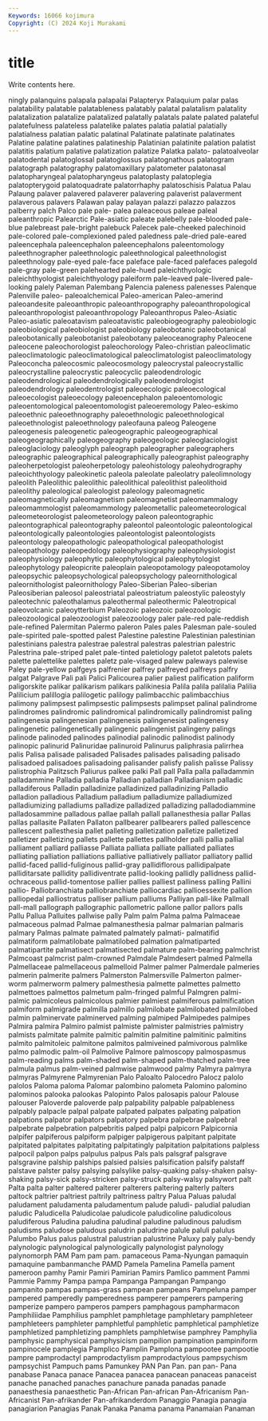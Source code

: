 ```yaml
---
Keywords: 16066 kojimura
Copyright: (C) 2024 Koji Murakami
---
```


# title

Write contents here.



ningly palanquins palapala palapalai Palapteryx Palaquium palar
palas palatability palatable palatableness palatably palatal palatalism palatality palatalization palatalize
palatalized palatally palatals palate palated palateful palatefulness palateless palatelike palates
palatia palatial palatially palatialness palatian palatic palatinal Palatinate palatinate palatinates
Palatine palatine palatines palatineship Palatinian palatinite palation palatist palatitis palatium
palative palatization palatize Palatka palato- palatoalveolar palatodental palatoglossal palatoglossus palatognathous
palatogram palatograph palatography palatomaxillary palatometer palatonasal palatopharyngeal palatopharyngeus palatoplasty palatoplegia
palatopterygoid palatoquadrate palatorrhaphy palatoschisis Palatua Palau Palaung palaver palavered palaverer
palavering palaverist palaverment palaverous palavers Palawan palay palayan palazzi palazzo
palazzos palberry palch Palco pale pale- palea paleaceous paleae paleal
paleanthropic Palearctic Pale-asiatic paleate palebelly pale-blooded pale-blue palebreast pale-bright palebuck
Palecek pale-cheeked palechinoid pale-colored pale-complexioned paled paledness pale-dried pale-eared paleencephala
paleencephalon paleencephalons paleentomology paleethnographer paleethnologic paleethnological paleethnologist paleethnology pale-eyed pale-face
paleface pale-faced palefaces palegold pale-gray pale-green palehearted pale-hued paleichthyologic paleichthyologist
paleichthyology paleiform pale-leaved pale-livered pale-looking palely Paleman Palembang Palencia paleness
palenesses Palenque Palenville paleo- paleoalchemical Paleo-american Paleo-amerind paleoandesite paleoanthropic paleoanthropography
paleoanthropological paleoanthropologist paleoanthropology Paleoanthropus Paleo-Asiatic Paleo-asiatic paleoatavism paleoatavistic paleobiogeography paleobiologic
paleobiological paleobiologist paleobiology paleobotanic paleobotanical paleobotanically paleobotanist paleobotany paleoceanography Paleocene
paleocene paleochorologist paleochorology Paleo-christian paleoclimatic paleoclimatologic paleoclimatological paleoclimatologist paleoclimatology Paleoconcha
paleocosmic paleocosmology paleocrystal paleocrystallic paleocrystalline paleocrystic paleocyclic paleodendrologic paleodendrological paleodendrologically
paleodendrologist paleodendrology paleodentrologist paleoecologic paleoecological paleoecologist paleoecology paleoencephalon paleoentomologic paleoentomological
paleoentomologist paleoeremology Paleo-eskimo paleoethnic paleoethnography paleoethnologic paleoethnological paleoethnologist paleoethnology paleofauna
paleog Paleogene paleogenesis paleogenetic paleogeographic paleogeographical paleogeographically paleogeography paleogeologic paleoglaciologist
paleoglaciology paleoglyph paleograph paleographer paleographers paleographic paleographical paleographically paleographist paleography
paleoherpetologist paleoherpetology paleohistology paleohydrography paleoichthyology paleokinetic paleola paleolate paleolatry paleolimnology
paleolith Paleolithic paleolithic paleolithical paleolithist paleolithoid paleolithy paleological paleologist paleology
paleomagnetic paleomagnetically paleomagnetism paleomagnetist paleomammalogy paleomammologist paleomammology paleometallic paleometeorological paleometeorologist
paleometeorology paleon paleontographic paleontographical paleontography paleontol paleontologic paleontological paleontologically paleontologies
paleontologist paleontologists paleontology paleopathologic paleopathological paleopathologist paleopathology paleopedology paleophysiography paleophysiologist
paleophysiology paleophytic paleophytological paleophytologist paleophytology paleopicrite paleoplain paleopotamology paleopotamoloy paleopsychic
paleopsychological paleopsychology paleornithological paleornithologist paleornithology Paleo-Siberian Paleo-siberian Paleosiberian paleosol paleostriatal
paleostriatum paleostylic paleostyly paleotechnic paleothalamus paleothermal paleothermic Paleotropical paleovolcanic paleoytterbium
Paleozoic paleozoic paleozoologic paleozoological paleozoologist paleozoology paler pale-red pale-reddish pale-refined
Palermitan Palermo paleron Pales pales Palesman pale-souled pale-spirited pale-spotted palest
Palestine palestine Palestinian palestinian palestinians palestra palestrae palestral palestras palestrian
palestric Palestrina pale-striped palet pale-tinted paletiology paletot paletots palets palette
palettelike palettes paletz pale-visaged palew paleways palewise Paley pale-yellow palfgeys
palfrenier palfrey palfreyed palfreys palfry palgat Palgrave Pali pali Palici
Palicourea palier paliest palification paliform paligorskite palikar palikarism palikars palikinesia
Palila palila palilalia Palilia Palilicium palillogia palilogetic palilogy palimbacchic palimbacchius
palimony palimpsest palimpsestic palimpsests palimpset palinal palindrome palindromes palindromic palindromical
palindromically palindromist paling palingenesia palingenesian palingenesis palingenesist palingenesy palingenetic palingenetically
palingenic palingenist palingeny palings palinode palinoded palinodes palinodial palinodic palinodist
palinody palinopic palinurid Palinuridae palinuroid Palinurus paliphrasia palirrhea palis Palisa
palisade palisaded Palisades palisades palisading palisado palisadoed palisadoes palisadoing palisander
palisfy palish palisse Palissy palistrophia Palitzsch Paliurus palkee palki Pall
pall Palla palla palladammin palladammine Palladia palladia Palladian palladian Palladianism
palladic palladiferous Palladin palladinize palladinized palladinizing Palladio palladion palladious Palladium
palladium palladiumize palladiumized palladiumizing palladiums palladize palladized palladizing palladodiammine palladosammine
palladous pallae pallah pallall pallanesthesia pallar Pallas pallas pallasite Pallaten
Pallaton pallbearer pallbearers palled pallescence pallescent pallesthesia pallet palleting palletization
palletize palletized palletizer palletizing pallets pallette pallettes pallholder palli pallia
pallial palliament palliard palliasse Palliata palliata palliate palliated palliates palliating
palliation palliations palliative palliatively palliator palliatory pallid pallid-faced pallid-fuliginous pallid-gray
pallidiflorous pallidipalpate palliditarsate pallidity pallidiventrate pallid-looking pallidly pallidness pallid-ochraceous pallid-tomentose
pallier pallies palliest palliness palling Pallini pallio- Palliobranchiata palliobranchiate palliocardiac
pallioessexite pallion palliopedal palliostratus palliser pallium palliums Palliyan pall-like Pallmall
pall-mall pallograph pallographic pallometric pallone pallor pallors palls Pallu Pallua
Palluites pallwise pally Palm palm Palma palma Palmaceae palmaceous palmad
Palmae palmanesthesia palmar palmarian palmaris palmary Palmas palmate palmated palmately
palmati- palmatifid palmatiform palmatilobate palmatilobed palmation palmatiparted palmatipartite palmatisect palmatisected
palmature palm-bearing palmchrist Palmcoast palmcrist palm-crowned Palmdale Palmdesert palmed Palmella
Palmellaceae palmellaceous palmelloid Palmer palmer Palmerdale palmeries palmerin palmerite palmers
Palmerston Palmersville Palmerton palmer-worm palmerworm palmery palmesthesia palmette palmettes palmetto
palmettoes palmettos palmetum palm-fringed palmful Palmgren palmi- palmic palmicoleus palmicolous
palmier palmiest palmiferous palmification palmiform palmigrade palmilla palmillo palmilobate palmilobated
palmilobed palmin palminervate palminerved palming palmiped Palmipedes palmipes Palmira palmira
Palmiro palmist palmiste palmister palmistries palmistry palmists palmitate palmite palmitic
palmitin palmitine palmitinic palmitins palmito palmitoleic palmitone palmitos palmiveined palmivorous
palmlike palmo palmodic palm-oil Palmolive Palmore palmoscopy palmospasmus palm-reading palms
palm-shaded palm-shaped palm-thatched palm-tree palmula palmus palm-veined palmwise palmwood palmy
Palmyra palmyra palmyras Palmyrene Palmyrenian Palo Paloalto Palocedro Palocz palolo
palolos Paloma paloma Palomar palombino palometa Palomino palomino palominos palooka
palookas Palopinto Palos palosapis palour Palouse palouser Paloverde paloverde palp
palpability palpable palpableness palpably palpacle palpal palpate palpated palpates palpating
palpation palpations palpator palpators palpatory palpebra palpebrae palpebral palpebrate palpebration
palpebritis palped palpi palpicorn Palpicornia palpifer palpiferous palpiform palpiger palpigerous
palpitant palpitate palpitated palpitates palpitating palpitatingly palpitation palpitations palpless palpocil
palpon palps palpulus palpus Pals pals palsgraf palsgrave palsgravine palship
palships palsied palsies palsification palsify palstaff palstave palster palsy palsying
palsylike palsy-quaking palsy-shaken palsy-shaking palsy-sick palsy-stricken palsy-struck palsy-walsy palsywort palt
Palta palta palter paltered palterer palterers paltering palterly palters paltock
paltrier paltriest paltrily paltriness paltry Palua Paluas paludal paludament paludamenta
paludamentum palude paludi- paludial paludian paludic Paludicella Paludicolae paludicole paludicoline
paludicolous paludiferous Paludina paludina paludinal paludine paludinous paludism paludisms paludose
paludous paludrin paludrine palule paluli palulus Palumbo Palus palus palustral
palustrian palustrine Paluxy paly paly-bendy palynologic palynological palynologically palynologist palynology
palynomorph PAM Pam pam pam. pamaceous Pama-Nyungan pamaquin pamaquine pambanmanche
PAMD Pamela Pamelina Pamella pament pameroon pamhy Pamir Pamiri Pamirian
Pamirs Pamlico pamment Pammi Pammie Pammy Pampa pampa Pampanga Pampangan
Pampango pampanito pampas pampas-grass pampean pampeans Pampeluna pamper pampered pamperedly
pamperedness pamperer pamperers pampering pamperize pampero pamperos pampers pamphagous pampharmacon
Pamphiliidae Pamphilius pamphlet pamphletage pamphletary pamphleteer pamphleteers pamphleter pamphletful pamphletic
pamphletical pamphletize pamphletized pamphletizing pamphlets pamphletwise pamphrey Pamphylia pamphysic pamphysical
pamphysicism pampilion pampination pampiniform pampinocele pamplegia Pamplico Pamplin Pamplona pampootee
pampootie pampre pamprodactyl pamprodactylism pamprodactylous pampsychism pampsychist Pampuch pams Pamunkey
PAN Pan Pan. pan pan- Pana panabase Panaca panace Panacea
panacea panacean panaceas panaceist panache panached panaches panachure panada panadas
panade panaesthesia panaesthetic Pan-African Pan-african Pan-Africanism Pan-Africanist Pan-afrikander Pan-afrikanderdom Panaggio
Panagia panagia panagiarion Panagias Panak Panaka Panama panama Panamaian Panaman

